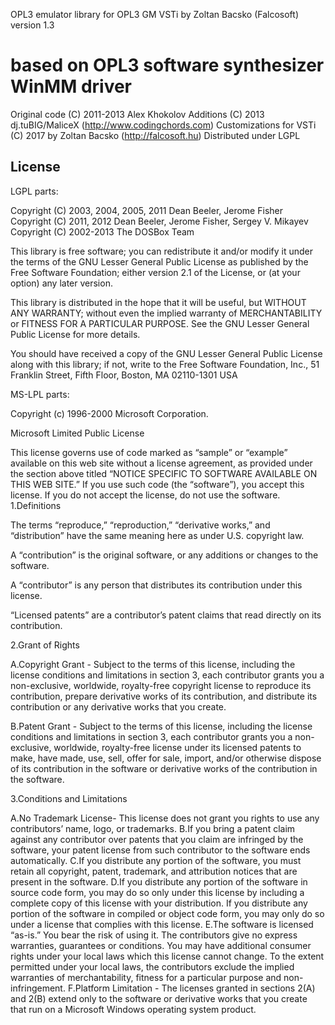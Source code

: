 ﻿OPL3 emulator library for OPL3 GM VSTi by Zoltan Bacsko (Falcosoft)
version 1.3


based on
OPL3 software synthesizer WinMM driver
======================================

Original code (C) 2011-2013 Alex Khokolov
Additions (C) 2013 dj.tuBIG/MaliceX (http://www.codingchords.com)
Customizations for VSTi (C) 2017 by Zoltan Bacsko (http://falcosoft.hu)
Distributed under LGPL

License
-------

LGPL parts:

Copyright (C) 2003, 2004, 2005, 2011 Dean Beeler, Jerome Fisher
Copyright (C) 2011, 2012 Dean Beeler, Jerome Fisher, Sergey V. Mikayev
Copyright (C) 2002-2013  The DOSBox Team

This library is free software; you can redistribute it and/or
modify it under the terms of the GNU Lesser General Public
License as published by the Free Software Foundation; either
version 2.1 of the License, or (at your option) any later version.

This library is distributed in the hope that it will be useful,
but WITHOUT ANY WARRANTY; without even the implied warranty of
MERCHANTABILITY or FITNESS FOR A PARTICULAR PURPOSE.  See the GNU
Lesser General Public License for more details.

You should have received a copy of the GNU Lesser General Public
License along with this library; if not, write to the Free Software
Foundation, Inc., 51 Franklin Street, Fifth Floor, Boston, MA  02110-1301  USA

MS-LPL parts:

Copyright (c) 1996-2000 Microsoft Corporation.

Microsoft Limited Public License

This license governs use of code marked as “sample” or “example” available on this web site without a license agreement, as provided under the section above titled “NOTICE SPECIFIC TO SOFTWARE AVAILABLE ON THIS WEB SITE.” If you use such code (the “software”), you accept this license. If you do not accept the license, do not use the software.
1.Definitions

  The terms “reproduce,” “reproduction,” “derivative works,” and “distribution” have the same meaning here as under U.S. copyright law.

  A “contribution” is the original software, or any additions or changes to the software.

  A “contributor” is any person that distributes its contribution under this license.

  “Licensed patents” are a contributor’s patent claims that read directly on its contribution.
  
2.Grant of Rights

  A.Copyright Grant - Subject to the terms of this license, including the license conditions and limitations in section 3, each contributor grants you a non-exclusive, worldwide, royalty-free copyright license to reproduce its contribution, prepare derivative works of its contribution, and distribute its contribution or any derivative works that you create.
  
  B.Patent Grant - Subject to the terms of this license, including the license conditions and limitations in section 3, each contributor grants you a non-exclusive, worldwide, royalty-free license under its licensed patents to make, have made, use, sell, offer for sale, import, and/or otherwise dispose of its contribution in the software or derivative works of the contribution in the software.

3.Conditions and Limitations 
  
  A.No Trademark License- This license does not grant you rights to use any contributors’ name, logo, or trademarks.
  B.If you bring a patent claim against any contributor over patents that you claim are infringed by the software, your patent license from such contributor to the software ends automatically.
  C.If you distribute any portion of the software, you must retain all copyright, patent, trademark, and attribution notices that are present in the software.
  D.If you distribute any portion of the software in source code form, you may do so only under this license by including a complete copy of this license with your distribution.  If you distribute any portion of the software in compiled or object code form, you may only do so under a license that complies with this license.
  E.The software is licensed “as-is.” You bear the risk of using it. The contributors give no express warranties, guarantees or conditions.  You may have additional consumer rights under your local laws which this license cannot change. To the extent permitted under your local laws, the contributors exclude the implied warranties of merchantability, fitness for a particular purpose and non-infringement.
  F.Platform Limitation - The licenses granted in sections 2(A) and 2(B) extend only to the software or derivative works that you create that run on a Microsoft Windows operating system product.
  
